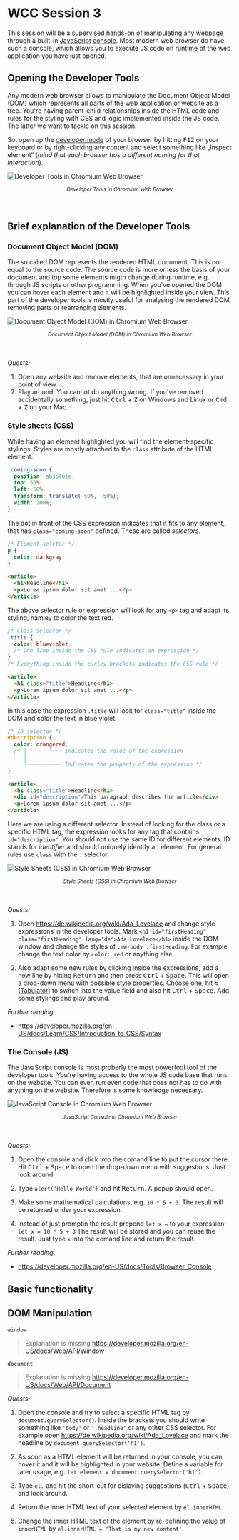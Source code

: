 # WCC Session 3

This session will be a supervised hands-on of manipulating any webpage through a built-in [JavaScript](../WCC-Glossary/#javascript-js) [console](../WCC-Glossary/#console).
Most modern web browser do have such a console, which allows you to execute JS code on [runtime](../WCC-Glossary/#runtime) of the web application you have just opened.

## Opening the Developer Tools

Any modern web browser allows to manipulate the Document Object Model (DOM) which represents all parts of the web application or website as a tree.
You're having parent-child relationships inside the HTML code and rules for the styling with CSS and logic implemented inside the JS code.
The latter we want to tackle on this session.

So, open up the [developer mode](../WCC-Glossary#developer-tools) of your browser by hitting <kbd>F12</kbd> on your keyboard or by right-clicking any content and select something like „Inspect element“ (*mind that each browser has a different naming for that interaction*).

![Developer Tools in Chromium Web Browser](./devtools-chromium.png)
<div align="center">
  <small><i>Developer Tools in Chromium Web Browser</i></small>
</div>
<br><br>

## Brief explanation of the Developer Tools

### Document Object Model (DOM)

The so called DOM represents the rendered HTML document.
This is not equal to the source code.
The source code is more or less the basis of your document and top some elements migth change during runtime, e.g. through JS scripts or other programming.
When you've opened the DOM you can hover each element and it will be highlighted inside your view.
This part of the developer tools is mostly useful for analysing the rendered DOM, removing parts or rearranging elements.

![Document Object Model (DOM) in Chromium Web Browser](./dom-chromium.png)
<div align="center">
  <small><i>Document Object Model (DOM) in Chromium Web Browser</i></small>
</div>
<br><br>

*Quests:*

1. Open any website and remove elements, that are unnecessary in your point of view.
2. Play around. You cannot do anything wrong. If you've removed accidentally something, just hit <kbd>Ctrl</kbd> + <kbd>Z</kbd> on Windows and Linux or <kbd>Cmd</kbd> + <kbd>Z</kbd> on your Mac.

### Style sheets (CSS)

While having an element highlighted you will find the element-specific stylings.
Styles are mostly attached to the `class` attribute of the HTML element.

```css
.coming-soon {
  position: absolute;
  top: 50%;
  left: 50%;
  transform: translate(-50%, -50%);
  width: 100%;
}
```

The dot in front of the CSS expression indicates that it fits to any element, that has `class="coming-soon"` defined.
These are called *selectors*.

```css
/* Element selctor */
p {
  color: darkgray;
}
```

```html
<article>
  <h1>Headline</h1>
  <p>Lorem ipsum dolor sit amet ...</p>
</article>
```

The above selector rule or expression will look for any `<p>` tag and adapt its styling, namley to color the text red.

```css
/* Class selector */
.title {
  color: blueviolet;
  /* One line inside the CSS rule indicates an expression */
}
/* Everything inside the curley brackets indicates the CSS rule */
```

```html
<article>
  <h1 class="title">Headline</h1>
  <p>Lorem ipsum dolor sit amet ...</p>
</article>
```

In this case the expression `.title` will look for `class="title"` inside the DOM and color the text in blue violet.

```css
/* ID selector */
#description {
  color: orangered;
  /* │       └─── Indicates the value of the expression
     │                                                     
     └─────────── Indicates the property of the expression */
}
```

```html
<article>
  <h1 class="title">Headline</h1>
  <div id="description">This paragraph describes the article</div>
  <p>Lorem ipsum dolor sit amet ...</p>
</article>
```

Here we are using a different selector. 
Instead of looking for the class or a specific HTML tag, the expression looks for any tag that contains `id="description"`.
You should not use the same ID for different elements.
ID stands for *identifier*  and should uniquely identify an element.
For general rules use `class` with the `.` selector.

![Style Sheets (CSS) in Chromium Web Browser](./css-chromium.png)
<div align="center">
  <small><i>Style Sheets (CSS) in Chromium Web Browser</i></small>
</div>
<br><br>

*Quests:*

1. Open https://de.wikipedia.org/wiki/Ada_Lovelace and change style expressions in the developer tools.
   Mark `<h1 id="firstHeading" class="firstHeading" lang="de">Ada Lovelace</h1>` inside the DOM window and change the styles of `.mw-body .firstHeading`.
   For example change the text color by `color: red` or anything else.
   
2. Also adapt some new rules by clicking inside the expressions, add a new line by hitting <kbd>Return</kbd> and then press <kbd>Ctrl</kbd> + <kbd>Space</kbd>.
   This will open a drop-down menu with possible style properties.
   Choose one, hit <kbd>↹</kbd> ([Tabulator](../WCC-Glossary#tabulator)) to switch into the value field and also hit <kbd>Ctrl</kbd> + <kbd>Space</kbd>.
   Add some stylings and play around.
   
*Further reading*:

- https://developer.mozilla.org/en-US/docs/Learn/CSS/Introduction_to_CSS/Syntax

### The Console (JS)

The JavaScript console is most proberly the most powerfool tool of the developer tools.
You're having access to the whole JS code base that runs on the website.
You can even run even code that does not has to do with anything on the website.
Therefore is some knowledge necessary.

![JavaScript Console in Chromium Web Browser](./console-chromium.png)
<div align="center">
  <small><i>JavaScript Console in Chromium Web Browser</i></small>
</div>
<br><br>

*Quests:*

1. Open the console and click into the comand line to put the cursor there. Hit <kbd>Ctrl</kbd> + <kbd>Space</kbd> to open the drop-down menu with suggestions.
   Just look around.
   
2. Type `alert('Hello World')` and hit <kbd>Return</kbd>.
   A popup should open.
   
3. Make some mathematical calculations, e.g. `10 * 5 + 3`.
   The result will be returned under your expression.

4. Instead of just promptin the result prepend `let x =` to your expression: `let x = 10 * 5 + 3`
   The result will be stored and you can reuse the result.
   Just type `x` into the comand line and return the result.
   
*Further reading*:

- https://developer.mozilla.org/en-US/docs/Tools/Browser_Console

## Basic functionality

## DOM Manipulation

`window`

> Explanation is missing
> https://developer.mozilla.org/en-US/docs/Web/API/Window

`document`

> Explanation is missing
> https://developer.mozilla.org/en-US/docs/Web/API/Document

*Quests:*

1. Open the console and try to select a specific HTML tag by `document.querySelector()`.
   Inside the brackets you should write something like `'body'` or `'.headline'` or any other CSS selector.
   For example open https://de.wikipedia.org/wiki/Ada_Lovelace and mark the headline by `document.querySelector('h1')`.
   
2. As soon as a HTML element will be returned in your console, you can hover it and it will be highlighted in your website.
   Define a variable for later usage, e.g. `let element = document.querySelector('h1')`.
   
3. Type `el.` and hit the short-cut for dislaying suggestions (<kbd>Ctrl</kbd> + <kbd>Space</kbd>) and look around.

4. Return the inner HTML text of your selected element by `el.innerHTML`

5. Change the inner HTML text of the element by re-defining the value of `innerHTML` by `el.innerHTML = 'That is my new content'`.
